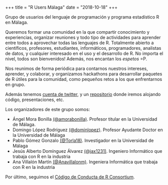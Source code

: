 +++
title = "R Users Málaga"
date = "2018-10-18"
+++

Grupo de usuarios del lenguaje de programación y programa estadístico R en Málaga. 

Queremos formar una comunidad en la que compartir conocimiento y experiencias, organizar reuniones y todo tipo de actividades para aprender entre todos a aprovechar todas las lenguajes de R. Totalmente abierto a científicos, profesores, estudiantes, informáticos, programadores, analistas de datos, y cualquier interesado en el uso y el desarrollo de R. No importa el nivel, todos son bienvenidos! Además, nos encantan los _espetos_ =P.

Nos reunimos de forma periódica para contarnos nuestros intereses, aprender, y colaborar, y organizamos hackathons para desarrollar paquetes de R útiles para la comunidad, como pequeños retos a los que enfrentarnos en grupo. 

Además tenemos [cuenta de twitter](https://twitter.com/_RMlg), y un [repositorio](https://github.com/orgs/RMalagaGroup) donde iremos alojando código, presentaciones, etc.

Los organizadores de este grupo somos:

- Ángel Mora Bonilla [(@amorabonilla)](https://twitter.com/amorabonilla). Profesor titular en la Universidad de Málaga.
- Domingo López Rodríguez [(@dominlopez)](https://twitter.com/dominlopez). Profesor Ayudante Doctor en la Universidad de Málaga
- Pablo Gómez Gonzalo [(@Torla18)](https://twitter.com/Torla18). Investigador en la Universidad de Málaga
- Jesús Alberto Domínguez Álvarez [(@jax1231)](https://twitter.com/jax1231). Ingeniero Informático que trabaja con R en la industria
- Ana Villalón Martín [(@Anavillalonm)](https://twitter.com/Anavillalonm). Ingeniera Informática que trabaja con R en la industria

Por último, seguimos el [Código de Conducta de R Consortium](https://wiki.r-consortium.org/view/R_Consortium_and_the_R_Community_Code_of_Conduct).
